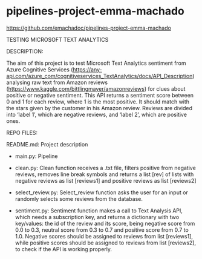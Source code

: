# pipelines-project-emma-machado

https://github.com/emachadoc/pipelines-project-emma-machado


TESTING MICROSOFT TEXT ANALYTICS

DESCRIPTION:

The aim of this project is to test Microsoft Text Analytics sentiment from Azure Cognitive Services (https://any-api.com/azure_com/cognitiveservices_TextAnalytics/docs/API_Description) analysing raw text from Amazon reviews (https://www.kaggle.com/bittlingmayer/amazonreviews) for clues about positive or negative sentiment. This API returns a sentiment score between 0 and 1 for each review, where 1 is the most positive. It should match with the stars given by the customer in his Amazon review. Reviews are divided into ‘label 1’, which are negative reviews, and ‘label 2’, which are positive ones.

REPO FILES:

README.md: Project description

- main.py: Pipeline

- clean.py: Clean function receives a .txt file, filters positive from negative reviews, removes line break symbols and returns a list [rev] of lists with negative reviews as list [reviews1] and positive reviews as list [reviews2]

- select_review.py: Select_review function asks the user for an input or randomly selects some reviews from the database.

- sentiment.py: Sentiment function makes a call to Text Analysis API, which needs a subscription key, and returns a dictionary with two key/values: the id of the review and its score, being negative score from 0.0 to 0.3, neutral score from 0.3 to 0.7 and positive score from 0.7 to 1.0. Negative scores should be assigned to reviews from list [reviews1], while positive scores should be assigned to reviews from list [reviews2], to check if the API is working properly.